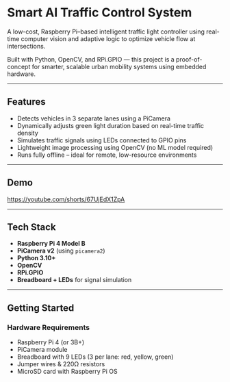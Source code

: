 #  Smart AI Traffic Control System

A low-cost, Raspberry Pi–based intelligent traffic light controller using real-time computer vision and adaptive logic to optimize vehicle flow at intersections.

Built with Python, OpenCV, and RPi.GPIO — this project is a proof-of-concept for smarter, scalable urban mobility systems using embedded hardware.



---

##  Features

-  Detects vehicles in 3 separate lanes using a PiCamera
-  Dynamically adjusts green light duration based on real-time traffic density
-  Simulates traffic signals using LEDs connected to GPIO pins
-  Lightweight image processing using OpenCV (no ML model required)
-  Runs fully offline – ideal for remote, low-resource environments

---

## Demo

https://youtube.com/shorts/67UjEdX1ZpA

---

##  Tech Stack

- **Raspberry Pi 4 Model B**
- **PiCamera v2** (using `picamera2`)
- **Python 3.10+**
- **OpenCV**
- **RPi.GPIO**
- **Breadboard + LEDs** for signal simulation

---

## Getting Started

###  Hardware Requirements

- Raspberry Pi 4 (or 3B+)
- PiCamera module
- Breadboard with 9 LEDs (3 per lane: red, yellow, green)
- Jumper wires & 220Ω resistors
- MicroSD card with Raspberry Pi OS


